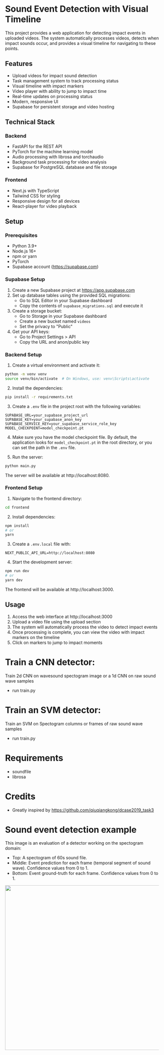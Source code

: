 # Sound Event Detection with Visual Timeline

This project provides a web application for detecting impact events in uploaded videos. The system automatically processes videos, detects when impact sounds occur, and provides a visual timeline for navigating to these points.

## Features

- Upload videos for impact sound detection
- Task management system to track processing status
- Visual timeline with impact markers
- Video player with ability to jump to impact time
- Real-time updates on processing status
- Modern, responsive UI
- Supabase for persistent storage and video hosting

## Technical Stack

### Backend
- FastAPI for the REST API
- PyTorch for the machine learning model
- Audio processing with librosa and torchaudio
- Background task processing for video analysis
- Supabase for PostgreSQL database and file storage

### Frontend
- Next.js with TypeScript
- Tailwind CSS for styling
- Responsive design for all devices
- React-player for video playback

## Setup

### Prerequisites
- Python 3.9+
- Node.js 16+
- npm or yarn
- PyTorch
- Supabase account (https://supabase.com)

### Supabase Setup

1. Create a new Supabase project at https://app.supabase.com
2. Set up database tables using the provided SQL migrations:
   - Go to SQL Editor in your Supabase dashboard
   - Copy the contents of `supabase_migrations.sql` and execute it
3. Create a storage bucket:
   - Go to Storage in your Supabase dashboard
   - Create a new bucket named `videos`
   - Set the privacy to "Public"
4. Get your API keys:
   - Go to Project Settings > API
   - Copy the URL and anon/public key

### Backend Setup

1. Create a virtual environment and activate it:
```bash
python -m venv venv
source venv/bin/activate  # On Windows, use: venv\Scripts\activate
```

2. Install the dependencies:
```bash
pip install -r requirements.txt
```

3. Create a `.env` file in the project root with the following variables:
```
SUPABASE_URL=your_supabase_project_url
SUPABASE_KEY=your_supabase_anon_key
SUPABASE_SERVICE_KEY=your_supabase_service_role_key
MODEL_CHECKPOINT=model_checkpoint.pt
```

4. Make sure you have the model checkpoint file. By default, the application looks for `model_checkpoint.pt` in the root directory, or you can set the path in the `.env` file.

5. Run the server:
```bash
python main.py
```

The server will be available at http://localhost:8080.

### Frontend Setup

1. Navigate to the frontend directory:
```bash
cd frontend
```

2. Install dependencies:
```bash
npm install
# or
yarn
```

3. Create a `.env.local` file with:
```
NEXT_PUBLIC_API_URL=http://localhost:8080
```

4. Start the development server:
```bash
npm run dev
# or
yarn dev
```

The frontend will be available at http://localhost:3000.

## Usage

1. Access the web interface at http://localhost:3000
2. Upload a video file using the upload section
3. The system will automatically process the video to detect impact events
4. Once processing is complete, you can view the video with impact markers on the timeline
5. Click on markers to jump to impact moments

# Train a CNN detector:
Train 2d CNN on wavesound spectogram image or a 1d CNN on raw sound wave samples
- run train.py

# Train an SVM detector:
Train an SVM on Spectogram columns or frames of raw sound wave samples
- run train.py

# Requirements
- soundfile
- librosa

# Credits
- Greatly inspired by https://github.com/qiuqiangkong/dcase2019_task3



# Sound event detection example
This image is an evaluation of a detector working on the spectogram domain:
- Top: A spectogram of  60s sound file.
- Middle: Event prediction for each frame (temporal segment of sound wave). Confidence values from 0 to 1.
- Bottom: Event ground-truth for each frame. Confidence values from 0 to 1.
<img align="center" width="600" height="540" src="assets/SED.png">
